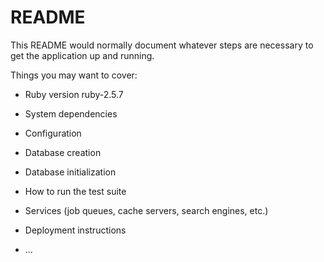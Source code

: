 # README

This README would normally document whatever steps are necessary to get the
application up and running.

Things you may want to cover:

* Ruby version
ruby-2.5.7

* System dependencies

* Configuration

* Database creation

* Database initialization

* How to run the test suite

* Services (job queues, cache servers, search engines, etc.)

* Deployment instructions

* ...
